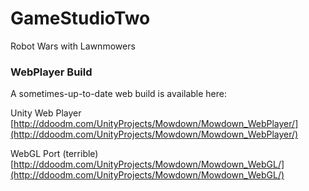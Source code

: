 # GameStudioTwo
Robot Wars with Lawnmowers

### WebPlayer Build
A sometimes-up-to-date web build is available here:

Unity Web Player
[http://ddoodm.com/UnityProjects/Mowdown/Mowdown_WebPlayer/](http://ddoodm.com/UnityProjects/Mowdown/Mowdown_WebPlayer/)

WebGL Port (terrible)
[http://ddoodm.com/UnityProjects/Mowdown/Mowdown_WebGL/](http://ddoodm.com/UnityProjects/Mowdown/Mowdown_WebGL/)
